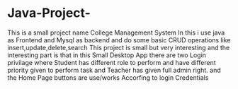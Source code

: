 # Java-Project-
This is a small project name College Management System
In this i use java as Frontend and Mysql as backend and do some basic CRUD operations like insert,update,delete,search
This project is small but very interesting and the interesting part is that in this Small Desktop App there are two Login privilage
where Student has different role to perform and have different priority given to perform task and Teacher has given full admin right.
and the Home Page buttons are use/works Accorfing to login Credentials
